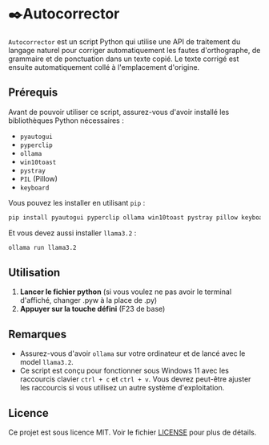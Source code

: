 # ✒️Autocorrector

`Autocorrector` est un script Python qui utilise une API de traitement du langage naturel pour corriger automatiquement les fautes d'orthographe, de grammaire et de ponctuation dans un texte copié. Le texte corrigé est ensuite automatiquement collé à l'emplacement d'origine.

## Prérequis

Avant de pouvoir utiliser ce script, assurez-vous d'avoir installé les bibliothèques Python nécessaires :

- `pyautogui`
- `pyperclip`
- `ollama`
- `win10toast`
- `pystray`
- `PIL` (Pillow)
- `keyboard`

Vous pouvez les installer en utilisant `pip` :

```sh
pip install pyautogui pyperclip ollama win10toast pystray pillow keyboard
```
Et vous devez aussi installer `llama3.2` :
```sh
ollama run llama3.2
```
## Utilisation

1. **Lancer le fichier python** (si vous voulez ne pas avoir le terminal d'affiché, changer .pyw à la place de .py)
2. **Appuyer sur la touche défini** (F23 de base)

## Remarques

- Assurez-vous d'avoir `ollama` sur votre ordinateur et de lancé avec le model `llama3.2`.
- Ce script est conçu pour fonctionner sous Windows 11 avec les raccourcis clavier `ctrl + c` et `ctrl + v`. Vous devrez peut-être ajuster les raccourcis si vous utilisez un autre système d'exploitation.

## Licence

Ce projet est sous licence MIT. Voir le fichier [LICENSE](LICENSE) pour plus de détails.
